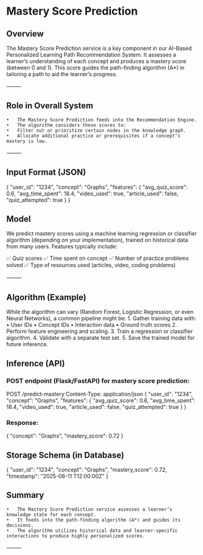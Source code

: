 # Mastery Score Prediction

## Overview

The Mastery Score Prediction service is a key component in our AI-Based Personalized Learning Path Recommendation System.
It assesses a learner’s understanding of each concept and produces a mastery score (between 0 and 1).
This score guides the path-finding algorithm (A*) in tailoring a path to aid the learner’s progress.

⸻

## Role in Overall System
	•	The Mastery Score Prediction feeds into the Recommendation Engine.
	•	The algorithm considers these scores to:
	•	Filter out or prioritize certain nodes in the knowledge graph.
	•	Allocate additional practice or prerequisites if a concept’s mastery is low.

⸻

## Input Format (JSON)
{
  "user_id": "1234",
  "concept": "Graphs",
  "features": {
    "avg_quiz_score": 0.6,
    "avg_time_spent": 18.4,
    "video_used": true,
    "article_used": false,
    "quiz_attempted": true
  }
}

## Model

We predict mastery scores using a machine learning regression or classifier algorithm (depending on your implementation), trained on historical data from many users.
Features typically include:

✅ Quiz scores
✅ Time spent on concept
✅ Number of practice problems solved
✅ Type of resources used (articles, video, coding problems)

⸻

## Algorithm (Example)

While the algorithm can vary (Random Forest, Logistic Regression, or even Neural Networks), a common pipeline might be:
	1.	Gather training data with:
	•	User IDs
	•	Concept IDs
	•	Interaction data
	•	Ground truth scores
	2.	Perform feature engineering and scaling.
	3.	Train a regression or classifier algorithm.
	4.	Validate with a separate test set.
	5.	Save the trained model for future inference.

##  Inference (API)

### POST endpoint (Flask/FastAPI) for mastery score prediction:
POST /predict-mastery
Content-Type: application/json
{
  "user_id": "1234",
  "concept": "Graphs",
  "features": {
    "avg_quiz_score": 0.6,
    "avg_time_spent": 18.4,
    "video_used": true,
    "article_used": false,
    "quiz_attempted": true
  }
}

### Response:
{
  "concept": "Graphs",
  "mastery_score": 0.72
}

## Storage Schema (in Database)
{
  "user_id": "1234",
  "concept": "Graphs",
  "mastery_score": 0.72,
  "timestamp": "2025-06-11 T12:00:00Z"
}

## Summary
	•	The Mastery Score Prediction service assesses a learner’s knowledge state for each concept.
	•	It feeds into the path-finding algorithm (A*) and guides its decisions.
	•	The algorithm utilizes historical data and learner-specific interactions to produce highly personalized scores.

⸻
